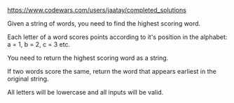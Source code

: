 https://www.codewars.com/users/jaatay/completed_solutions

Given a string of words, you need to find the highest scoring word.

Each letter of a word scores points according to it's position in the alphabet: a = 1, b = 2, c = 3 etc.

You need to return the highest scoring word as a string.

If two words score the same, return the word that appears earliest in the original string.

All letters will be lowercase and all inputs will be valid.
